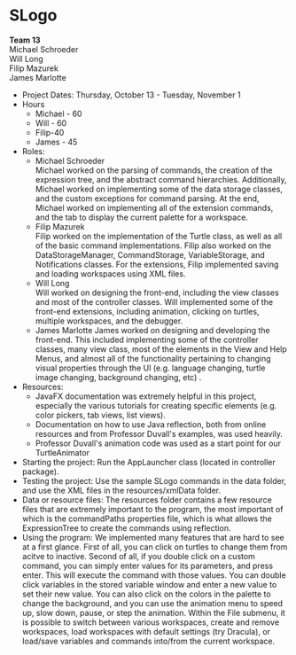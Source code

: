 SLogo
=====
**Team 13**  
Michael Schroeder  
Will Long  
Filip Mazurek  
James Marlotte

* Project Dates: Thursday, October 13 - Tuesday, November 1
* Hours
  * Michael - 60
  * Will - 60
  * Filip-40
  * James - 45
* Roles:
    * Michael Schroeder  
    Michael worked on the parsing of commands, the creation of the expression tree, and the abstract command hierarchies. Additionally, Michael worked on implementing some of the data storage classes, and the custom exceptions for command parsing. At the end, Michael worked on implementing all of the extension commands, and the tab to display the current palette for a workspace.
    * Filip Mazurek  
    Filip worked on the implementation of the Turtle class, as well as all of the basic command implementations. Filip also worked on the DataStorageManager, CommandStorage, VariableStorage, and Notifications classes. For the extensions, Filip implemented saving and loading workspaces using XML files.
    * Will Long  
    Will worked on designing the front-end, including the view classes and most of the controller classes. Will implemented some of the front-end extensions, including animation, clicking on turtles, multiple workspaces, and the debugger.
    * James Marlotte
    James worked on designing and developing the front-end. This included implementing some of the controller classes, many view class, most of the elements in the View and Help Menus, and almost all of the functionality pertaining to changing visual properties through the UI (e.g. language changing, turtle image changing, background changing, etc) .
* Resources: 
  * JavaFX documentation was extremely helpful in this project, especially the various tutorials for creating specific elements (e.g. color pickers, tab views, list views). 
  * Documentation on how to use Java reflection, both from online resources and from Professor Duvall's examples, was used heavily.
  * Professor Duvall's animation code was used as a start point for our TurtleAnimator
* Starting the project: Run the AppLauncher class (located in controller package).
* Testing the project: Use the sample SLogo commands in the data folder, and use the XML files in the resources/xmlData folder.
* Data or resource files: The resources folder contains a few resource files that are extremely important to the program, the most important of which is the commandPaths properties file, which is what allows the ExpressionTree to create the commands using reflection.
* Using the program: We implemented many features that are hard to see at a first glance. First of all, you can click on turtles to change them from acitve to inactive. Second of all, if you double click on a custom command, you can simply enter values for its parameters, and press enter. This will execute the command with those values. You can double click variables in the stored variable window and enter a new value to set their new value. You can also click on the colors in the palette to change the background, and you can use the animation menu to speed up, slow down, pause, or step the animation. Within the File submenu, it is possible to switch between various workspaces, create and remove workspaces, load workspaces with default settings (try Dracula), or load/save variables and commands into/from the current workspace.
